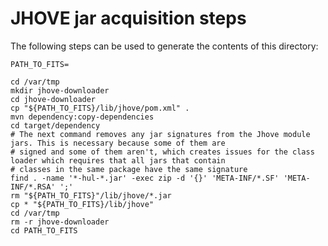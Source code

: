 # JHOVE jar acquisition steps

The following steps can be used to generate the contents of this directory:

``` shell
PATH_TO_FITS=

cd /var/tmp
mkdir jhove-downloader
cd jhove-downloader
cp "${PATH_TO_FITS}/lib/jhove/pom.xml" .
mvn dependency:copy-dependencies
cd target/dependency
# The next command removes any jar signatures from the Jhove module jars. This is necessary because some of them are
# signed and some of them aren't, which creates issues for the class loader which requires that all jars that contain
# classes in the same package have the same signature
find . -name '*-hul-*.jar' -exec zip -d '{}' 'META-INF/*.SF' 'META-INF/*.RSA' ';'
rm "${PATH_TO_FITS}"/lib/jhove/*.jar
cp * "${PATH_TO_FITS}/lib/jhove"
cd /var/tmp
rm -r jhove-downloader
cd PATH_TO_FITS
```